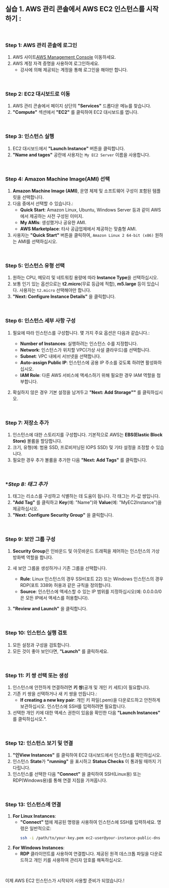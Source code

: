 ## 실습 1. AWS 관리 콘솔에서 AWS EC2 인스턴스를 시작하기 :
</br>

### **Step 1: AWS 관리 콘솔에 로그인**
1. AWS 사이트[AWS Management Console](https://aws.amazon.com/console/) 이동하세요.
2. AWS 계정 자격 증명을 사용하여 로그인하세요.
   - 강사에 의해 제공되는 계정을 통해 로그인을 해야만 합니다.
</br>

### **Step 2: EC2 대시보드로 이동**
1. AWS 관리 콘솔에서 페이지 상단의 **"Services"** 드롭다운 메뉴를 찾습니다.
2. **"Compute"** 섹션에서 **"EC2"** 를 클릭하여 EC2 대시보드를 엽니다.
</br>

### **Step 3: 인스턴스 실행**
1. EC2 대시보드에서 **"Launch Instance"** 버튼을 클릭합니다.
2. **"Name and tages"** 공란에 사용자는 `My EC2 Server` 이름을 사용합니다.
</br>

### **Step 4: Amazon Machine Image(AMI) 선택**
1. **Amazon Machine Image (AMI)**, 운영 체제 및 소프트웨어 구성이 포함된 템플릿을 선택합니다.
2. 다음 중에서 선택할 수 있습니다.:
   - **Quick Start**: Amazon Linux, Ubuntu, Windows Server 등과 같이 AWS에서 제공하는 사전 구성된 이미지.
   - **My AMIs**: 생성했거나 공유한 AMI.
   - **AWS Marketplace**: 타사 공급업체에서 제공하는 맞춤형 AMI.
3. 사용자는 **"Quick Start"** 버튼을 클릭하여, `Amazon Linux 2 64-bit (x86)` 원하는 AMI를 선택하십시오.
</br>

### **Step 5: 인스턴스 유형 선택**
1. 원하는 CPU, 메모리 및 네트워킹 용량에 따라 **Instance Type**을 선택하십시오.
2. 보통 인기 있는 옵션으로는 **t2.micro**(무료 등급에 적합), **m5.large** 등이 있습니다. 사용자는 `t2.micro` 선택해야만 합니다.
3. **"Next: Configure Instance Details"** 을 클릭합니다.
</br>

### **Step 6: 인스턴스 세부 사항 구성**
1. 필요에 따라 인스턴스를 구성합니다. 몇 가지 주요 옵션은 다음과 같습니다.:
   - **Number of Instances**: 실행하려는 인스턴스 수를 지정합니다.
   - **Network**: 인스턴스가 위치할 VPC(가상 사설 클라우드)를 선택합니다.
   - **Subnet**: VPC 내에서 서브넷을 선택합니다.
   - **Auto-assign Public IP**: 인스턴스에 공용 IP 주소를 갖도록 하려면 활성화하십시오.
   - **IAM Role**: 다른 AWS 서비스에 액세스하기 위해 필요한 경우 IAM 역할을 첨부합니다.

2. 확실하지 않은 경우 기본 설정을 남겨두고 **"Next: Add Storage""** 를 클릭하십시오.
</br>

### **Step 7: 저장소 추가**
1. 인스턴스에 대한 스토리지를 구성합니다. 기본적으로 AWS는 **EBS(Elastic Block Store)** 볼륨을 할당합니다.
2. 크기, 유형(예: 범용 SSD, 프로비저닝된 IOPS SSD) 및 기타 설정을 조정할 수 있습니다.
3. 필요한 경우 추가 볼륨을 추가한 다음 **"Next: Add Tags"** 를 클릭합니다.
</br>

### **Step 8: 태그 추가*
1. 태그는 리소스를 구성하고 식별하는 데 도움이 됩니다. 각 태그는 키-값 쌍입니다.
2. **"Add Tag"** 를 클릭하고 **Key**(예: "Name")와 **Value**(예: "MyEC2Instance")을 제공하십시오.
3. **"Next: Configure Security Group"** 을 클릭합니다.
</br>

### **Step 9: 보안 그룹 구성**
1. **Security Group**은 인바운드 및 아웃바운드 트래픽을 제어하는 인스턴스의 가상 방화벽 역할을 합니다.
2. 새 보안 그룹을 생성하거나 기존 그룹을 선택합니다.
   - **Rule**: Linux 인스턴스의 경우 SSH(포트 22) 또는 Windows 인스턴스의 경우 RDP(포트 3389) 허용과 같은 규칙을 정의합니다.
   - **Source**: 인스턴스에 액세스할 수 있는 IP 범위를 지정하십시오(예: 0.0.0.0/0은 모든 IP에서 액세스를 허용합니다).

3. **"Review and Launch"** 을 클릭합니다.
</br>

### **Step 10: 인스턴스 실행 검토**
1. 모든 설정과 구성을 검토합니다.
2. 모든 것이 좋아 보인다면, **"Launch"** 를 클릭하세요.
</br>

### **Step 11: 키 쌍 선택 또는 생성**
1. 인스턴스에 안전하게 연결하려면 **키 쌍**(공개 및 개인 키 세트)이 필요합니다.
2. 기존 키 쌍을 선택하거나 새 키 쌍을 만듭니다.:
   - **If creating a new key pair**: 개인 키 파일(.pem)을 다운로드하고 안전하게 보관하십시오. 인스턴스에 SSH를 입력하려면 필요합니다.
3. 선택한 개인 키에 대한 액세스 권한이 있음을 확인한 다음 **"Launch Instances"** 를 클릭하십시오.*.
</br>

### **Step 12: 인스턴스 보기 및 연결**
1. **"인View Instances"** 를 클릭하여 EC2 대시보드에서 인스턴스를 확인하십시오.
2. 인스턴스 **State**가 **"running"** 을 표시하고 **Status Checks** 이 통과될 때까지 기다립니다.
3. 인스턴스를 선택한 다음 **"Connect"** 을 클릭하여 SSH(Linux용) 또는 RDP(Windows용)를 통해 연결 지침을 가져옵니다.
</br>

### **Step 13: 인스턴스에 연결**
1. **For Linux Instances**:
   - **"Connect"** 탭에 제공된 명령을 사용하여 인스턴스에 SSH를 입력하세요. 명령은 일반적으로:
     ```bash
     ssh -i /path/to/your-key.pem ec2-user@your-instance-public-dns
     ```
2. **For Windows Instances**:
   - **RDP** 클라이언트를 사용하여 연결합니다. 제공된 원격 데스크톱 파일을 다운로드하고 개인 키를 사용하여 관리자 암호를 해독하십시오.
</br>

이제 AWS EC2 인스턴스가 시작되어 사용할 준비가 되었습니다.!
